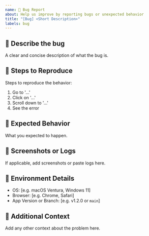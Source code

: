 ```yaml
---
name: 🐞 Bug Report
about: Help us improve by reporting bugs or unexpected behavior
title: "[Bug] <Short Description>"
labels: bug
---
```


## 🐛 Describe the bug
A clear and concise description of what the bug is.

## 🔁 Steps to Reproduce
Steps to reproduce the behavior:
1. Go to '...'
2. Click on '...'
3. Scroll down to '...'
4. See the error

## 🤔 Expected Behavior
What you expected to happen.

## 📸 Screenshots or Logs
If applicable, add screenshots or paste logs here.

## 🧰 Environment Details
- OS: [e.g. macOS Ventura, Windows 11]
- Browser: [e.g. Chrome, Safari]
- App Version or Branch: [e.g. v1.2.0 or `main`]

## 📎 Additional Context
Add any other context about the problem here.
